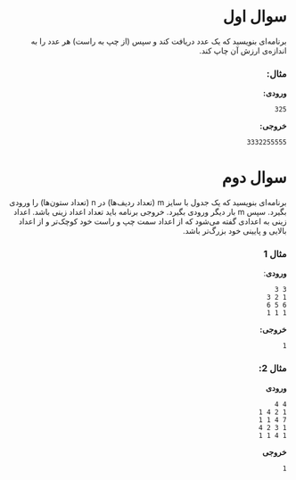 <div dir='rtl'>

# سوال اول

برنامه‌ای بنویسید که یک عدد دریافت کند و سپس (از چپ به راست) هر عدد را به اندازه‌ی ارزش آن چاپ کند. 

### مثال:


**ورودی:**

```
325
```

**خروجی:**

```
3332255555
```

# سوال دوم

برنامه‌ای بنویسید که یک جدول با سایز m (تعداد ردیف‌ها) در n (تعداد ستون‌ها) را ورودی بگیرد. سپس m بار دیگر ورودی بگیرد. خروجی برنامه باید تعداد اعداد زینی باشد. اعداد زینی به اعدادی گفته می‌شود که از اعداد سمت چپ و راست خود کوچک‌تر و از اعداد بالایی و پایینی خود بزرگ‌تر باشد. 

### مثال 1

**ورودی**: 

```
3 3
1 2 3
6 5 6
1 1 1
```

**خروجی:**

```
1
```

### مثال 2:

**ورودی**

```
4 4
1 2 4 1
7 4 1 1
1 3 2 4
1 4 1 1
```

**خروجی**
```
1
```

</div>